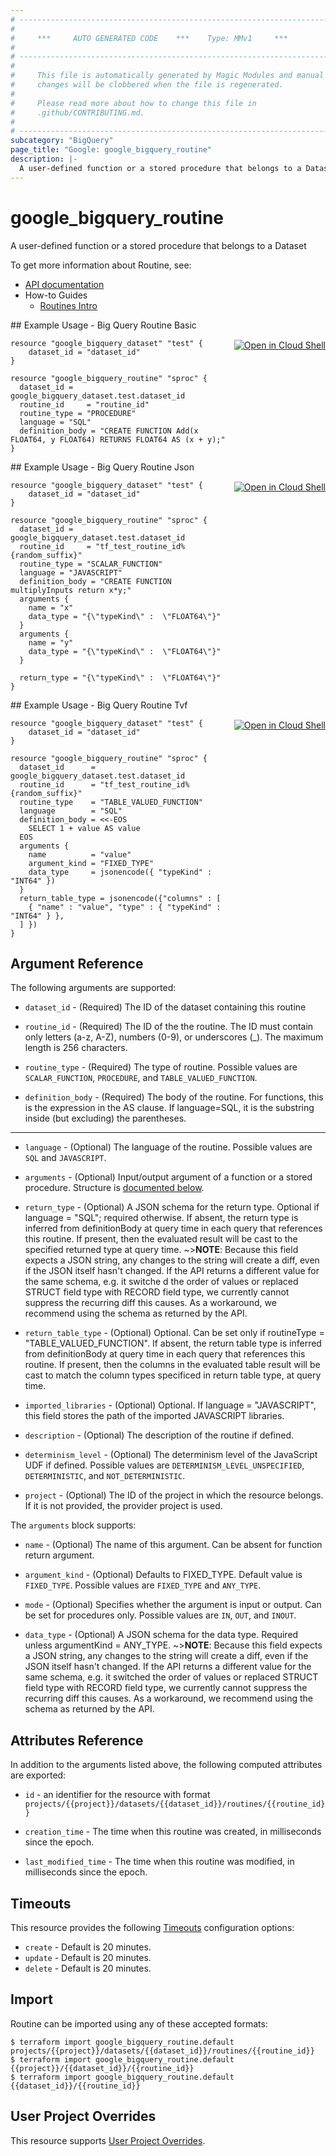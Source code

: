 ```yaml
---
# ----------------------------------------------------------------------------
#
#     ***     AUTO GENERATED CODE    ***    Type: MMv1     ***
#
# ----------------------------------------------------------------------------
#
#     This file is automatically generated by Magic Modules and manual
#     changes will be clobbered when the file is regenerated.
#
#     Please read more about how to change this file in
#     .github/CONTRIBUTING.md.
#
# ----------------------------------------------------------------------------
subcategory: "BigQuery"
page_title: "Google: google_bigquery_routine"
description: |-
  A user-defined function or a stored procedure that belongs to a Dataset
---
```


# google\_bigquery\_routine

A user-defined function or a stored procedure that belongs to a Dataset


To get more information about Routine, see:

* [API documentation](https://cloud.google.com/bigquery/docs/reference/rest/v2/routines)
* How-to Guides
    * [Routines Intro](https://cloud.google.com/bigquery/docs/reference/rest/v2/routines)

<div class = "oics-button" style="float: right; margin: 0 0 -15px">
  <a href="https://console.cloud.google.com/cloudshell/open?cloudshell_git_repo=https%3A%2F%2Fgithub.com%2Fterraform-google-modules%2Fdocs-examples.git&cloudshell_working_dir=big_query_routine_basic&cloudshell_image=gcr.io%2Fgraphite-cloud-shell-images%2Fterraform%3Alatest&open_in_editor=main.tf&cloudshell_print=.%2Fmotd&cloudshell_tutorial=.%2Ftutorial.md" target="_blank">
    <img alt="Open in Cloud Shell" src="//gstatic.com/cloudssh/images/open-btn.svg" style="max-height: 44px; margin: 32px auto; max-width: 100%;">
  </a>
</div>
## Example Usage - Big Query Routine Basic


```hcl
resource "google_bigquery_dataset" "test" {
	dataset_id = "dataset_id"
}

resource "google_bigquery_routine" "sproc" {
  dataset_id = google_bigquery_dataset.test.dataset_id
  routine_id     = "routine_id"
  routine_type = "PROCEDURE"
  language = "SQL"
  definition_body = "CREATE FUNCTION Add(x FLOAT64, y FLOAT64) RETURNS FLOAT64 AS (x + y);"
}
```
<div class = "oics-button" style="float: right; margin: 0 0 -15px">
  <a href="https://console.cloud.google.com/cloudshell/open?cloudshell_git_repo=https%3A%2F%2Fgithub.com%2Fterraform-google-modules%2Fdocs-examples.git&cloudshell_working_dir=big_query_routine_json&cloudshell_image=gcr.io%2Fgraphite-cloud-shell-images%2Fterraform%3Alatest&open_in_editor=main.tf&cloudshell_print=.%2Fmotd&cloudshell_tutorial=.%2Ftutorial.md" target="_blank">
    <img alt="Open in Cloud Shell" src="//gstatic.com/cloudssh/images/open-btn.svg" style="max-height: 44px; margin: 32px auto; max-width: 100%;">
  </a>
</div>
## Example Usage - Big Query Routine Json


```hcl
resource "google_bigquery_dataset" "test" {
	dataset_id = "dataset_id"
}

resource "google_bigquery_routine" "sproc" {
  dataset_id = google_bigquery_dataset.test.dataset_id
  routine_id     = "tf_test_routine_id%{random_suffix}"
  routine_type = "SCALAR_FUNCTION"
  language = "JAVASCRIPT"
  definition_body = "CREATE FUNCTION multiplyInputs return x*y;"
  arguments {
    name = "x"
    data_type = "{\"typeKind\" :  \"FLOAT64\"}"
  } 
  arguments {
    name = "y"
    data_type = "{\"typeKind\" :  \"FLOAT64\"}"
  }
   
  return_type = "{\"typeKind\" :  \"FLOAT64\"}"
}
```
<div class = "oics-button" style="float: right; margin: 0 0 -15px">
  <a href="https://console.cloud.google.com/cloudshell/open?cloudshell_git_repo=https%3A%2F%2Fgithub.com%2Fterraform-google-modules%2Fdocs-examples.git&cloudshell_working_dir=big_query_routine_tvf&cloudshell_image=gcr.io%2Fgraphite-cloud-shell-images%2Fterraform%3Alatest&open_in_editor=main.tf&cloudshell_print=.%2Fmotd&cloudshell_tutorial=.%2Ftutorial.md" target="_blank">
    <img alt="Open in Cloud Shell" src="//gstatic.com/cloudssh/images/open-btn.svg" style="max-height: 44px; margin: 32px auto; max-width: 100%;">
  </a>
</div>
## Example Usage - Big Query Routine Tvf


```hcl
resource "google_bigquery_dataset" "test" {
	dataset_id = "dataset_id"
}

resource "google_bigquery_routine" "sproc" {
  dataset_id      = google_bigquery_dataset.test.dataset_id
  routine_id      = "tf_test_routine_id%{random_suffix}"
  routine_type    = "TABLE_VALUED_FUNCTION"
  language        = "SQL"
  definition_body = <<-EOS
    SELECT 1 + value AS value
  EOS
  arguments {
    name          = "value"
    argument_kind = "FIXED_TYPE"
    data_type     = jsonencode({ "typeKind" : "INT64" })
  }
  return_table_type = jsonencode({"columns" : [
    { "name" : "value", "type" : { "typeKind" : "INT64" } },
  ] })
}
```

## Argument Reference

The following arguments are supported:


* `dataset_id` -
  (Required)
  The ID of the dataset containing this routine

* `routine_id` -
  (Required)
  The ID of the the routine. The ID must contain only letters (a-z, A-Z), numbers (0-9), or underscores (_). The maximum length is 256 characters.

* `routine_type` -
  (Required)
  The type of routine.
  Possible values are `SCALAR_FUNCTION`, `PROCEDURE`, and `TABLE_VALUED_FUNCTION`.

* `definition_body` -
  (Required)
  The body of the routine. For functions, this is the expression in the AS clause.
  If language=SQL, it is the substring inside (but excluding) the parentheses.


- - -


* `language` -
  (Optional)
  The language of the routine.
  Possible values are `SQL` and `JAVASCRIPT`.

* `arguments` -
  (Optional)
  Input/output argument of a function or a stored procedure.
  Structure is [documented below](#nested_arguments).

* `return_type` -
  (Optional)
  A JSON schema for the return type. Optional if language = "SQL"; required otherwise.
  If absent, the return type is inferred from definitionBody at query time in each query
  that references this routine. If present, then the evaluated result will be cast to
  the specified returned type at query time. ~>**NOTE**: Because this field expects a JSON
  string, any changes to the string will create a diff, even if the JSON itself hasn't
  changed. If the API returns a different value for the same schema, e.g. it switche
  d the order of values or replaced STRUCT field type with RECORD field type, we currently
  cannot suppress the recurring diff this causes. As a workaround, we recommend using
  the schema as returned by the API.

* `return_table_type` -
  (Optional)
  Optional. Can be set only if routineType = "TABLE_VALUED_FUNCTION".
  If absent, the return table type is inferred from definitionBody at query time in each query
  that references this routine. If present, then the columns in the evaluated table result will
  be cast to match the column types specificed in return table type, at query time.

* `imported_libraries` -
  (Optional)
  Optional. If language = "JAVASCRIPT", this field stores the path of the
  imported JAVASCRIPT libraries.

* `description` -
  (Optional)
  The description of the routine if defined.

* `determinism_level` -
  (Optional)
  The determinism level of the JavaScript UDF if defined.
  Possible values are `DETERMINISM_LEVEL_UNSPECIFIED`, `DETERMINISTIC`, and `NOT_DETERMINISTIC`.

* `project` - (Optional) The ID of the project in which the resource belongs.
    If it is not provided, the provider project is used.


<a name="nested_arguments"></a>The `arguments` block supports:

* `name` -
  (Optional)
  The name of this argument. Can be absent for function return argument.

* `argument_kind` -
  (Optional)
  Defaults to FIXED_TYPE.
  Default value is `FIXED_TYPE`.
  Possible values are `FIXED_TYPE` and `ANY_TYPE`.

* `mode` -
  (Optional)
  Specifies whether the argument is input or output. Can be set for procedures only.
  Possible values are `IN`, `OUT`, and `INOUT`.

* `data_type` -
  (Optional)
  A JSON schema for the data type. Required unless argumentKind = ANY_TYPE.
  ~>**NOTE**: Because this field expects a JSON string, any changes to the string
  will create a diff, even if the JSON itself hasn't changed. If the API returns
  a different value for the same schema, e.g. it switched the order of values
  or replaced STRUCT field type with RECORD field type, we currently cannot
  suppress the recurring diff this causes. As a workaround, we recommend using
  the schema as returned by the API.

## Attributes Reference

In addition to the arguments listed above, the following computed attributes are exported:

* `id` - an identifier for the resource with format `projects/{{project}}/datasets/{{dataset_id}}/routines/{{routine_id}}`

* `creation_time` -
  The time when this routine was created, in milliseconds since the
  epoch.

* `last_modified_time` -
  The time when this routine was modified, in milliseconds since the
  epoch.


## Timeouts

This resource provides the following
[Timeouts](/docs/configuration/resources.html#timeouts) configuration options:

- `create` - Default is 20 minutes.
- `update` - Default is 20 minutes.
- `delete` - Default is 20 minutes.

## Import


Routine can be imported using any of these accepted formats:

```
$ terraform import google_bigquery_routine.default projects/{{project}}/datasets/{{dataset_id}}/routines/{{routine_id}}
$ terraform import google_bigquery_routine.default {{project}}/{{dataset_id}}/{{routine_id}}
$ terraform import google_bigquery_routine.default {{dataset_id}}/{{routine_id}}
```

## User Project Overrides

This resource supports [User Project Overrides](https://registry.terraform.io/providers/hashicorp/google/latest/docs/guides/provider_reference#user_project_override).
